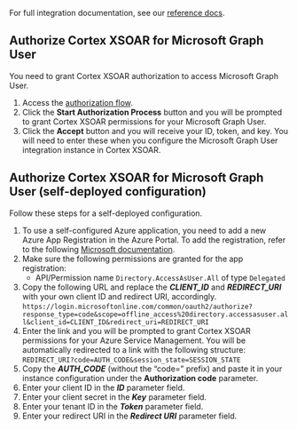 For full integration documentation, see our [reference docs](https://xsoar.pan.dev/docs/reference/integrations/microsoft-graph-user).

## Authorize Cortex XSOAR for Microsoft Graph User

You need to grant Cortex XSOAR authorization to access Microsoft Graph User.

1. Access the [authorization flow](https://oproxy.demisto.ninja/ms-graph-user). 
2. Click the **Start Authorization Process** button and you will be prompted to grant Cortex XSOAR permissions for your Microsoft Graph User. 
3. Click the **Accept** button and you will receive your ID, token, and key. You will need to enter these when you configure the Microsoft Graph User integration instance in Cortex XSOAR.

## Authorize Cortex XSOAR for Microsoft Graph User (self-deployed configuration)

Follow these steps for a self-deployed configuration.

1. To use a self-configured Azure application, you need to add a new Azure App Registration in the Azure Portal. To add the registration, refer to the following [Microsoft documentation](https://docs.microsoft.com/en-us/azure/active-directory/develop/quickstart-register-app).
2. Make sure the following permissions are granted for the app registration:
   -  API/Permission name `Directory.AccessAsUser.All` of type `Delegated`
3. Copy the following URL and replace the ***CLIENT_ID*** and ***REDIRECT_URI*** with your own client ID and redirect URI, accordingly.
```https://login.microsoftonline.com/common/oauth2/authorize?response_type=code&scope=offline_access%20directory.accessasuser.all&client_id=CLIENT_ID&redirect_uri=REDIRECT_URI```
4. Enter the link and you will be prompted to grant Cortex XSOAR permissions for your Azure Service Management. You will be automatically redirected to a link with the following structure:
```REDIRECT_URI?code=AUTH_CODE&session_state=SESSION_STATE```
5. Copy the ***AUTH_CODE*** (without the “code=” prefix) and paste it in your instance configuration under the **Authorization code** parameter. 
6. Enter your client ID in the ***ID*** parameter field. 
7. Enter your client secret in the ***Key*** parameter field.
8. Enter your tenant ID in the ***Token*** parameter field.
9. Enter your redirect URI in the ***Redirect URI*** parameter field.
